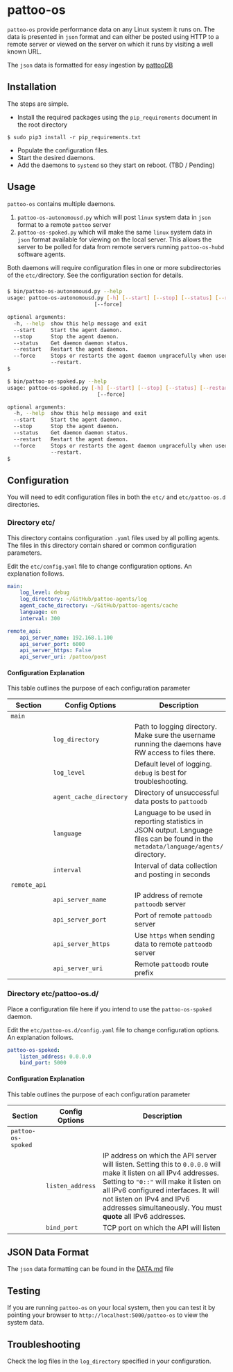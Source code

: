 # pattoo-os

`pattoo-os` provide performance data on any Linux system it runs on. The data is presented in `json` format and can either be posted using HTTP to a remote server or viewed on the server on which it runs by visiting a well known URL.

The `json` data is formatted for easy ingestion by [pattooDB](https://github.com/PalisadoesFoundation/pattoo-ng)

## Installation
The steps are simple.

* Install the required packages using the `pip_requirements` document in the root directory
```
$ sudo pip3 install -r pip_requirements.txt
```
* Populate the configuration files.
* Start the desired daemons.
* Add the daemons to `systemd` so they start on reboot. (TBD / Pending)

## Usage

`pattoo-os` contains multiple daemons.

1. `pattoo-os-autonomousd.py` which will post `linux` system data in `json` format to a remote `pattoo` server
1. `pattoo-os-spoked.py` which will make the same `linux` system data in `json` format available for viewing on the local server. This allows the server to be polled for data from remote servers running  `pattoo-os-hubd` software agents.

Both daemons will require configuration files in one or more subdirectories of the `etc/`directory. See the configuration section for details.

###
```bash
$ bin/pattoo-os-autonomousd.py --help
usage: pattoo-os-autonomousd.py [-h] [--start] [--stop] [--status] [--restart]
                            [--force]

optional arguments:
  -h, --help  show this help message and exit
  --start     Start the agent daemon.
  --stop      Stop the agent daemon.
  --status    Get daemon daemon status.
  --restart   Restart the agent daemon.
  --force     Stops or restarts the agent daemon ungracefully when used with --stop or
              --restart.
$
```


```bash
$ bin/pattoo-os-spoked.py --help
usage: pattoo-os-spoked.py [-h] [--start] [--stop] [--status] [--restart]
                             [--force]

optional arguments:
  -h, --help  show this help message and exit
  --start     Start the agent daemon.
  --stop      Stop the agent daemon.
  --status    Get daemon daemon status.
  --restart   Restart the agent daemon.
  --force     Stops or restarts the agent daemon ungracefully when used with --stop or
              --restart.
$
```


## Configuration

You will need to edit configuration files in both the `etc/` and `etc/pattoo-os.d` directories.

### Directory etc/

This directory contains configuration `.yaml` files used by all polling agents. The files in this directory contain shared or common configuration parameters.

Edit the `etc/config.yaml` file to change configuration options. An explanation follows.

```yaml
main:
    log_level: debug
    log_directory: ~/GitHub/pattoo-agents/log
    agent_cache_directory: ~/GitHub/pattoo-agents/cache
    language: en
    interval: 300

remote_api:
    api_server_name: 192.168.1.100
    api_server_port: 6000
    api_server_https: False
    api_server_uri: /pattoo/post

```

#### Configuration Explanation

This table outlines the purpose of each configuration parameter

|Section | Config Options          | Description                    |
|--|--|--|
| `main` |||
||  `log_directory` | Path to logging directory. Make sure the username running the daemons have RW access to files there. |
||  `log_level` | Default level of logging. `debug` is best for troubleshooting. |
|| `agent_cache_directory` | Directory of unsuccessful data posts to `pattoodb`|
|| `language` | Language  to be used in reporting statistics in JSON output. Language files can be found in the `metadata/language/agents/` directory.|
|| `interval`              | Interval of data collection and posting in seconds   |
| `remote_api` |||
|| `api_server_name`       | IP address of remote `pattoodb` server      |
|| `api_server_port`       | Port of remote `pattoodb` server     |
|| `api_server_https`      | Use `https` when sending data  to remote `pattoodb` server|
|| `api_server_uri`        | Remote `pattoodb` route prefix       |


### Directory etc/pattoo-os.d/

Place a configuration file here if you intend to use the `pattoo-os-spoked` daemon.

Edit the `etc/pattoo-os.d/config.yaml` file to change configuration options. An explanation follows.


```yaml
pattoo-os-spoked:
    listen_address: 0.0.0.0
    bind_port: 5000
```

#### Configuration Explanation

This table outlines the purpose of each configuration parameter

|Section | Config Options          | Description                    |
|--|--|--|
| `pattoo-os-spoked` | | |
|| `listen_address` | IP address on which the API server will listen. Setting this to `0.0.0.0` will make it listen on all IPv4 addresses. Setting to `"0::"` will make it listen on all IPv6 configured interfaces. It will not listen on IPv4 and IPv6 addresses simultaneously. You must **quote** all IPv6 addresses.|
|| `bind_port`              | TCP port on which the API will listen|

## JSON Data Format

The `json` data formatting can be found in the [DATA.md](DATA.md) file

## Testing
If you are running `pattoo-os` on your local system, then you can test it by pointing your browser to `http://localhost:5000/pattoo-os` to view the system data.

## Troubleshooting
Check the log files in the `log_directory` specified in your configuration.
